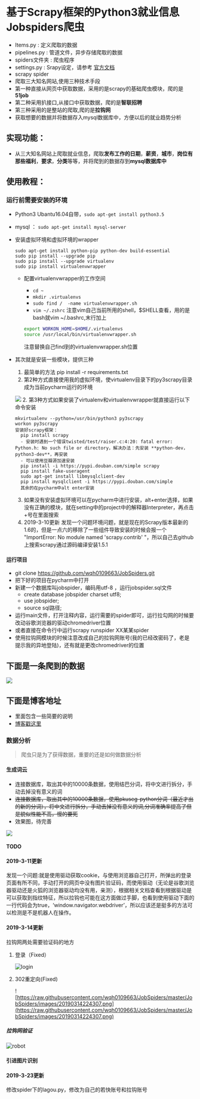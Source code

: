 # 基于Scrapy框架的Python3就业信息Jobspiders爬虫
* Items.py : 定义爬取的数据
* pipelines.py : 管道文件，异步存储爬取的数据
* spiders文件夹 : 爬虫程序
* settings.py : Srapy设定，请参考 [官方文档](https://scrapy-chs.readthedocs.io/zh_CN/latest/topics/settings.html#topics-settings-ref)
* scrapy spider
* 爬取三大知名网站,使用三种技术手段
* 第一种直接从网页中获取数据，采用的是scrapy的基础爬虫模块，爬的是**51job**
* 第二种采用扒接口,从接口中获取数据，爬的是**智联招聘**
* 第三种采用的是整站的爬取,爬的是**拉钩网**
* 获取想要的数据并将数据存入mysql数据库中，方便以后的就业趋势分析
## 实现功能：
* 从三大知名网站上爬取就业信息，爬取**发布工作的日期**，**薪资**，**城市**，**岗位有那些福利**，**要求**，**分类**等等，并将爬到的数据存到**mysql数据库中**
##  使用教程：
###  运行前需要安装的环境
* Python3 Ubantu16.04自带，```sudo apt-get install python3.5```
* mysql ： ```sudo apt-get install mysql-server```
* 安装虚拟环境和虚拟环境的wrapper
  ```
  sudo apt-get install python-pip python-dev build-essential
  sudo pip install --upgrade pip
  sudo pip install --upgrade virtualenv
  sudo pip install virtualenvwrapper
  ```
  - 配置virtualenvwrapper的工作空间

      - ```cd ~```
      - ```mkdir .virtualenvs```
      - ```sudo find /  -name virtualenvwrapper.sh```
      - ```vim ~/.zshrc``` 注意vim自己当前所用的shell，$SHELL查看，用的是bash就vim ~/.bashrc,末行加上
      ```Bash
      export WORKON_HOME=$HOME/.virtualenvs
      source /usr/local/bin/virtualenvwrapper.sh
      ``` 
      注意替换自己find到的virtualenvwrapper.sh位置

* 其次就是安装一些模块，提供三种
  1. 最简单的方法 pip install -r requirements.txt
  1. 第2种方式直接使用我的虚拟环境，使virtualenv目录下的py3scrapy目录成为当前pycharm运行的环境  

  ![](https://github.com/wqh0109663/JobSpiders/raw/master/JobSpiders/images/virtualenv.png)
  2. 第3种方式如果安装了virtualenv和virtualenvwrapper就直接运行以下命令安装
    ```
    mkvirtualenv --python=/usr/bin/python3 py3scrapy
    workon py3scrapy
    安装好scrapy框架：
      pip install scrapy
      - 安装时遇到一个错误twisted/test/raiser.c:4:20: fatal error: Python.h: No such file or directory，解决办法：先安装 **python-dev，python3-dev**，再安装
      - 可以使用豆瓣源加速安装
      pip install -i https://pypi.douban.com/simple scrapy
      pip install fake-useragent
      sudo apt-get install libmysqlclient-dev
      pip install mysqlclient -i https://pypi.douban.com/simple
      其余的在pycharm中alt enter安装

   ```

  3. 如果没有安装虚拟环境可以在pycharm中进行安装，alt+enter选择，如果没有正确的模块，就在setting中的project中的解释器Interpreter，再点击+号在里面搜索
  4. 2019-3-10更新 发现一个问题环境问题，就是现在的Scrapy版本最新的1.6的，但是一点六的移除了一些组件导致安装的时候会报一个 "ImportError: No module named 'scrapy.contrib' "，所以自己去github上搜索scrapy通过源码编译安装1.5.1
####  运行项目
* git clone https://github.com/wqh0109663/JobSpiders.git
* 把下好的项目在pycharm中打开
* 新建一个数据库叫jobspider，编码用utf-8 ，运行jobspider.sql文件
  - create database jobspider charset utf8;
  - use jobspider;
  - source sql路径;
* 运行main文件，打开注释内容，运行需要的spider即可，运行拉勾网的时候要改动谷歌浏览器的驱动chromedriver位置
* 或者直接在命令行中运行scrapy runspider XX某某spider
* 使用拉钩网模块的时候注意改成自己的拉钩网账号(我的已经改密码了，老是提示我的异地登陆)，还有就是更改chromedriver的位置

##  下面是一条爬到的数据

![](https://github.com/wqh0109663/JobSpiders/raw/master/JobSpiders/images/java.png)   

##  下面是博客地址
* 里面包含一些简要的说明
* [博客戳这里](https://blog.csdn.net/qq_36992605/article/details/81382110)

### 数据分析
> 爬虫只是为了获得数据，重要的还是如何做数据分析

#### 生成词云
* 连接数据库，取出其中的10000条数据，使用结巴分词，将中文进行拆分，手动去掉没有意义的词
* ~~连接数据库，取出其中的10000条数据，使用pkuseg-python分词（最近才出的新的分词），将中文进行拆分，手动去掉没有意义的词,分词准确率提高了但是貌似性能不高，慢的要死~~
* 效果图，待完善  

![](https://github.com/wqh0109663/JobSpiders/raw/master/data/image.png)

#### TODO

#### 2019-3-11更新
发现一个问题:就是使用驱动获取cookie，与使用浏览器自己打开，所弹出的登录页面有所不同，手动打开的网页中没有图片验证码，而使用驱动（无论是谷歌浏览器驱动还是火狐的浏览器驱动均没有用，亲测），根据相关文档查看到根据驱动是可以获取到指纹特征，所以拉钩也可能在这方面做过手脚，也看到使用驱动下面的一行代码会为true，‘window.navigator.webdriver’，所以应该还是挺多的方法可以检测是不是机器人在操作。
#### 2019-3-14更新
拉钩网两处需要验证码的地方
1. 登录（Fixed）

    ![login](https://raw.githubusercontent.com/wqh0109663/JobSpiders/master/JobSpiders/images/login.png)

2. 302重定向(Fixed)  

    ![https://raw.githubusercontent.com/wqh0109663/JobSpiders/master/JobSpiders/images/20190314224307.png](https://raw.githubusercontent.com/wqh0109663/JobSpiders/master/JobSpiders/images/20190314224307.png)
##### 拉钩网验证  

   ![robot](https://raw.githubusercontent.com/wqh0109663/JobSpiders/master/JobSpiders/images/robot.png)

#### 引进图片识别
#### 2019-3-23更新
修改spider下的lagou.py，修改为自己的若快账号和拉钩账号


